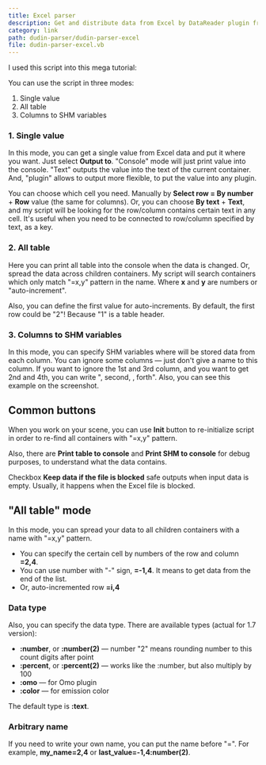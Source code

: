 ```yaml
---
title: Excel parser
description: Get and distribute data from Excel by DataReader plugin from DataPool.
category: link
path: dudin-parser/dudin-parser-excel
file: dudin-parser-excel.vb
---
```


I used this script into this mega tutorial:

<media-youtube url="https://www.youtube.com/watch?v=IMbZqzIA-58" />

You can use the script in three modes:

1. Single value
2. All table
3. Columns to SHM variables

<interface-description image="excel-parser-ui-single-value.png">

### 1. Single value

In this mode, you can get a single value from Excel data and put it where you want. Just select __Output to__. "Console" mode will just print value into the console. "Text" outputs the value into the text of the current container. And, "plugin" allows to output more flexible, to put the value into any plugin.

You can choose which cell you need. Manually by __Select row = By number__ + __Row__ value (the same for columns). Or, you can choose __By text__ + __Text__, and my script will be looking for the row/column contains certain text in any cell. It's useful when you need to be connected to row/column specified by text, as a key.

</interface-description>

<interface-description image="excel-parser-ui-all-table.png">

### 2. All table

Here you can print all table into the console when the data is changed. Or, spread the data across children containers. My script will search containers which only match "=x,y" pattern in the name. Where __x__ and __y__ are numbers or "auto-increment".

Also, you can define the first value for auto-increments. By default, the first row could be "2"! Because "1" is a table header.

</interface-description>

<interface-description image="excel-parser-ui-shm.png">

### 3. Columns to SHM variables

In this mode, you can specify SHM variables where will be stored data from each column. You can ignore some columns — just don't give a name to this column. If you want to ignore the 1st and 3rd column, and you want to get 2nd and 4th, you can write ", second, , forth". Also, you can see this example on the screenshot.

</interface-description>

## Common buttons

When you work on your scene, you can use __Init__ button to re-initialize script in order to re-find all containers with "=x,y" pattern.

Also, there are __Print table to console__ and __Print SHM to console__  for debug purposes, to understand what the data contains.

<media-image name="print-to-console-eu.png" />

Checkbox __Keep data if the file is blocked__ safe outputs when input data is empty. Usually, it happens when the Excel file is blocked.

## "All table" mode

In this mode, you can spread your data to all children containers with a name with "=x,y" pattern.

<media-image name="containers-naming.png" />

* You can specify the certain cell by numbers of the row and column __=2,4__.
* You can use number with "-" sign, __=-1,4__. It means to get data from the end of the list.
* Or, auto-incremented row __=i,4__

### Data type

Also, you can specify the data type. There are available types (actual for 1.7 version):
* __:number__, or __:number(2)__ — number "2" means rounding number to this count digits after point
* __:percent__, or __:percent(2)__ — works like the :number, but also multiply by 100
* __:omo__ — for Omo plugin
* __:color__ — for emission color

The default type is __:text__.

### Arbitrary name

If you need to write your own name, you can put the name before "=". For example, __my_name=2,4__ or __last_value=-1,4:number(2)__.
